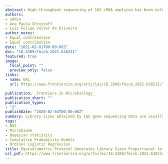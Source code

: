 ```yaml
---
abstract: High-throughput sequencing of 16S rRNA amplicon has been extensively employed to perform microbiome characterization worldwide. As a culture-independent methodology, it has allowed high-level profiling of sample bacterial composition directly from samples. However, most studies are limited to information regarding relative bacterial abundances (sample proportions), ignoring scenarios in which sample microbe biomass can vary widely. Here, we use an equivolumetric protocol for 16S rRNA amplicon library preparation capable of generating Illumina sequencing data responsive to input DNA, recovering proportionality between observed read counts and absolute bacterial abundances within each sample. Under specified conditions, we show that the estimation of colony-forming units (CFU), the most common unit of bacterial abundance in classical microbiology, is challenged mostly by resolution and taxon-to-taxon variation. We propose Bayesian cumulative probability models to address such issues. Our results indicate that predictive errors vary consistently below one order of magnitude for total microbial load and abundance of observed bacteria. We also demonstrate our approach has the potential to generalize to previously unseen bacteria, but predictive performance is hampered by specific taxa of uncommon profile. Finally, it remains clear that high-throughput sequencing data are not inherently restricted to sample proportions only, and such technologies bear the potential to meet the working scales of traditional microbiology.
authors:
- admin
- Ana Paula Christoff
- Luiz Felipe Valter de Oliveira
author_notes:
- Equal contribution
- Equal contribution
date: "2021-02-01T00:00:00Z"
doi: "10.3389/fmicb.2021.638231"
featured: true
image:
  focal_point: ""
  preview_only: false
links:
- name: URL
  url: https://www.frontiersin.org/articles/10.3389/fmicb.2021.638231/full

publication: _Frontiers in Microbiology_
publication_short: ""
publication_types:
- "2"
publishDate: "2020-02-04T00:00:00Z"
summary: Library sizes obtained by 16S gene sequencing data are usually seen as arbitrary. But are they? Can we make them meaningful, both biologically and mathematically? Yes, we can.
tags:
- NGS
- Microbiome
- Bayesian statistics
- Cumulative Probability Models
- Ordinal Logistic Regression
title: Equivolumetric Protocol Generates Library Sizes Proportional to Total Microbial Load in 16S Amplicon Sequencing
url_pdf: https://www.frontiersin.org/articles/10.3389/fmicb.2021.638231/pdf
---
```


